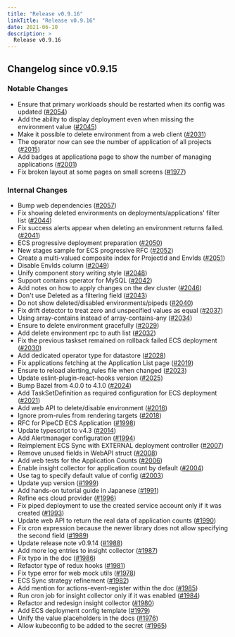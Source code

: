 ```yaml
---
title: "Release v0.9.16"
linkTitle: "Release v0.9.16"
date: 2021-06-10
description: >
  Release v0.9.16
---
```


## Changelog since v0.9.15

### Notable Changes
* Ensure that primary workloads should be restarted when its config was updated ([#2054](https://github.com/pipe-cd/pipe/pull/2054))
* Add the ability to display deployment even when missing the environment value ([#2045](https://github.com/pipe-cd/pipe/pull/2045))
* Make it possible to delete environment from a web client ([#2031](https://github.com/pipe-cd/pipe/pull/2031))
* The operator now can see the number of application of all projects ([#2015](https://github.com/pipe-cd/pipe/pull/2015))
* Add badges at applicationa page to show the number of managing applications ([#2001](https://github.com/pipe-cd/pipe/pull/2001))
* Fix broken layout at some pages on small screens ([#1977](https://github.com/pipe-cd/pipe/pull/1977))

### Internal Changes
* Bump web dependencies ([#2057](https://github.com/pipe-cd/pipe/pull/2057))
* Fix showing deleted environments on deployments/applications' filter list ([#2044](https://github.com/pipe-cd/pipe/pull/2044))
* Fix success alerts appear when deleting an environment returns failed. ([#2041](https://github.com/pipe-cd/pipe/pull/2041))
* ECS progressive deployment preparation ([#2050](https://github.com/pipe-cd/pipe/pull/2050))
* New stages sample for ECS progressive RFC ([#2052](https://github.com/pipe-cd/pipe/pull/2052))
* Create a multi-valued composite index for ProjectId and EnvIds ([#2051](https://github.com/pipe-cd/pipe/pull/2051))
* Disable EnvIds column ([#2049](https://github.com/pipe-cd/pipe/pull/2049))
* Unify component story writing style ([#2048](https://github.com/pipe-cd/pipe/pull/2048))
* Support contains operator for MySQL ([#2042](https://github.com/pipe-cd/pipe/pull/2042))
* Add notes on how to apply changes on the dev cluster ([#2046](https://github.com/pipe-cd/pipe/pull/2046))
* Don't use Deleted as a filtering field ([#2043](https://github.com/pipe-cd/pipe/pull/2043))
* Do not show deleted/disabled environments/pipeds ([#2040](https://github.com/pipe-cd/pipe/pull/2040))
* Fix drift detector to treat zero and unspecified values as equal ([#2037](https://github.com/pipe-cd/pipe/pull/2037))
* Using array-contains instead of array-contains-any ([#2034](https://github.com/pipe-cd/pipe/pull/2034))
* Ensure to delete environment gracefully ([#2029](https://github.com/pipe-cd/pipe/pull/2029))
* Add delete environment rpc to auth list ([#2032](https://github.com/pipe-cd/pipe/pull/2032))
* Fix the previous taskset remained on rollback failed ECS deployment ([#2030](https://github.com/pipe-cd/pipe/pull/2030))
* Add dedicated operator type for datastore ([#2028](https://github.com/pipe-cd/pipe/pull/2028))
* Fix applications fetching at the Application List page ([#2019](https://github.com/pipe-cd/pipe/pull/2019))
* Ensure to reload alerting_rules file when changed ([#2023](https://github.com/pipe-cd/pipe/pull/2023))
* Update eslint-plugin-react-hooks version ([#2025](https://github.com/pipe-cd/pipe/pull/2025))
* Bump Bazel from 4.0.0 to 4.1.0 ([#2024](https://github.com/pipe-cd/pipe/pull/2024))
* Add TaskSetDefinition as required configuration for ECS deployment ([#2021](https://github.com/pipe-cd/pipe/pull/2021))
* Add web API to delete/disable environment ([#2016](https://github.com/pipe-cd/pipe/pull/2016))
* Ignore prom-rules from rendering targets ([#2018](https://github.com/pipe-cd/pipe/pull/2018))
* RFC for PipeCD ECS Application ([#1998](https://github.com/pipe-cd/pipe/pull/1998))
* Update typescript to v4.3 ([#2014](https://github.com/pipe-cd/pipe/pull/2014))
* Add Alertmanager configuration ([#1994](https://github.com/pipe-cd/pipe/pull/1994))
* Reimplement ECS Sync with EXTERNAL deployment controller ([#2007](https://github.com/pipe-cd/pipe/pull/2007))
* Remove unused fields in WebAPI struct ([#2008](https://github.com/pipe-cd/pipe/pull/2008))
* Add web tests for the Application Counts ([#2006](https://github.com/pipe-cd/pipe/pull/2006))
* Enable insight collector for application count by default ([#2004](https://github.com/pipe-cd/pipe/pull/2004))
* Use tag to specify default value of config ([#2003](https://github.com/pipe-cd/pipe/pull/2003))
* Update yup version ([#1999](https://github.com/pipe-cd/pipe/pull/1999))
* Add hands-on tutorial guide in Japanese ([#1991](https://github.com/pipe-cd/pipe/pull/1991))
* Refine ecs cloud provider ([#1996](https://github.com/pipe-cd/pipe/pull/1996))
* Fix piped deployment to use the created service account only if it was created ([#1993](https://github.com/pipe-cd/pipe/pull/1993))
* Update web API to return the real data of application counts ([#1990](https://github.com/pipe-cd/pipe/pull/1990))
* Fix cron expression because the newer library does not allow specifying the second field ([#1989](https://github.com/pipe-cd/pipe/pull/1989))
* Update release note v0.9.14 ([#1988](https://github.com/pipe-cd/pipe/pull/1988))
* Add more log entries to insight collector ([#1987](https://github.com/pipe-cd/pipe/pull/1987))
* Fix typo in the doc ([#1986](https://github.com/pipe-cd/pipe/pull/1986))
* Refactor type of redux hooks ([#1981](https://github.com/pipe-cd/pipe/pull/1981))
* Fix type error for web mock utils ([#1978](https://github.com/pipe-cd/pipe/pull/1978))
* ECS Sync strategy refinement ([#1982](https://github.com/pipe-cd/pipe/pull/1982))
* Add mention for actions-event-register within the doc ([#1985](https://github.com/pipe-cd/pipe/pull/1985))
* Run cron job for insight collector only if it was enabled ([#1984](https://github.com/pipe-cd/pipe/pull/1984))
* Refactor and redesign insight collector ([#1980](https://github.com/pipe-cd/pipe/pull/1980))
* Add ECS deployment config template ([#1979](https://github.com/pipe-cd/pipe/pull/1979))
* Unify the value placeholders in the docs ([#1976](https://github.com/pipe-cd/pipe/pull/1976))
* Allow kubeconfig to be added to the secret ([#1965](https://github.com/pipe-cd/pipe/pull/1965))
